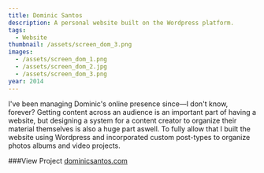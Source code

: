 ```yaml
---
title: Dominic Santos
description: A personal website built on the Wordpress platform.
tags:
  - Website
thumbnail: /assets/screen_dom_3.png
images:
  - /assets/screen_dom_1.png
  - /assets/screen_dom_2.jpg
  - /assets/screen_dom_3.png
year: 2014
---
```

I've been managing Dominic's online presence since—I don't know, forever? Getting content across an audience is an important part of having a website, but designing a system for a content creator to organize their material themselves is also a huge part aswell. To fully allow that I built the website using Wordpress and incorporated custom post-types to organize photos albums and video projects.

###View Project
[dominicsantos.com](http://dominicsantos.com)